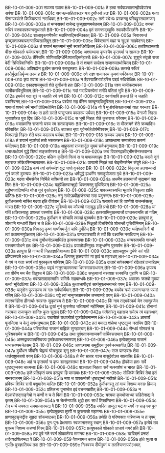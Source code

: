 BR-10-01-009-001	सञ्जय उवाच
BR-10-01-009-001a	ते हत्वा सर्वपाञ्चालान्द्रौपदेयांश्च सर्वशः
BR-10-01-009-001c	अगच्छन्सहितास्तत्र यत्र दुर्योधनो हतः
BR-10-01-009-002a	गत्वा चैनमपश्यंस्ते किञ्चित्प्राणं नराधिपम्
BR-10-01-009-002c	ततो रथेभ्यः प्रस्कन्द्य परिवव्रुस्तवात्मजम्
BR-10-01-009-003a	तं भग्नसक्थं राजेन्द्र कृच्छ्रप्राणमचेतसम्
BR-10-01-009-003c	वमन्तं रुधिरं वक्त्रादपश्यन्वसुधातले
BR-10-01-009-004a	वृतं समन्ताद्बहुभिः श्वापदैर्घोरदर्शनैः
BR-10-01-009-004c	शालावृकगणैश्चैव भक्षयिष्यद्भिरन्तिकात्
BR-10-01-009-005a	निवारयन्तं कृच्छ्रात्ताञ्श्वापदान्सञ्चिखादिषून्
BR-10-01-009-005c	विवेष्टमानं मह्यां च सुभृशं गाढवेदनम्
BR-10-01-009-006a	तं शयानं महात्मानं भूमौ स्वरुधिरोक्षितम्
BR-10-01-009-006c	हतशिष्टास्त्रयो वीराः शोकार्ताः पर्यवारयन्
BR-10-01-009-006e	अश्वत्थामा कृपश्चैव कृतवर्मा च सात्वतः
BR-10-01-009-007a	तैस्त्रिभिः शोणितादिग्धैर्निःश्वसद्भिर्महारथैः
BR-10-01-009-007c	शुशुभे संवृतो राजा वेदी त्रिभिरिवाग्निभिः
BR-10-01-009-008a	ते तं शयानं सम्प्रेक्ष्य राजानमतथोचितम्
BR-10-01-009-008c	अविषह्येन दुःखेन ततस्ते रुरुदुस्त्रयः
BR-10-01-009-009a	ततस्ते रुधिरं हस्तैर्मुखान्निर्मृज्य तस्य ह
BR-10-01-009-009c	रणे राज्ञः शयानस्य कृपणं पर्यदेवयन्
BR-10-01-009-010	कृप उवाच
BR-10-01-009-010a	न दैवस्यातिभारोऽस्ति यदयं रुधिरोक्षितः
BR-10-01-009-010c	एकादशचमूभर्ता शेते दुर्योधनो हतः
BR-10-01-009-011a	पश्य चामीकराभस्य चामीकरविभूषिताम्
BR-10-01-009-011c	गदां गदाप्रियस्येमां समीपे पतितां भुवि
BR-10-01-009-012a	इयमेनं गदा शूरं न जहाति रणे रणे
BR-10-01-009-012c	स्वर्गायापि व्रजन्तं हि न जहाति यशस्विनम्
BR-10-01-009-013a	पश्येमां सह वीरेण जाम्बूनदविभूषिताम्
BR-10-01-009-013c	शयानां शयने धर्मे भार्यां प्रीतिमतीमिव
BR-10-01-009-014a	यो वै मूर्धावसिक्तानामग्रे यातः परन्तपः
BR-10-01-009-014c	स हतो ग्रसते पांसून्पश्य कालस्य पर्ययम्
BR-10-01-009-015a	येनाजौ निहता भूमावशेरत पुरा द्विषः
BR-10-01-009-015c	स भूमौ निहतः शेते कुरुराजः परैरयम्
BR-10-01-009-016a	भयान्नमन्ति राजानो यस्य स्म शतसङ्घशः
BR-10-01-009-016c	स वीरशयने शेते क्रव्याद्भिः परिवारितः
BR-10-01-009-017a	उपासत नृपाः पूर्वमर्थहेतोर्यमीश्वरम्
BR-10-01-009-017c	धिक्सद्यो निहतः शेते पश्य कालस्य पर्ययम्
BR-10-01-009-018	सञ्जय उवाच
BR-10-01-009-018a	तं शयानं नृपश्रेष्ठं ततो भरतसत्तम
BR-10-01-009-018c	अश्वत्थामा समालोक्य करुणं पर्यदेवयत्
BR-10-01-009-019a	आहुस्त्वां राजशार्दूल मुख्यं सर्वधनुष्मताम्
BR-10-01-009-019c	धनाध्यक्षोपमं युद्धे शिष्यं सङ्कर्षणस्य ह
BR-10-01-009-020a	कथं विवरमद्राक्षीद्भीमसेनस्तवानघ
BR-10-01-009-020c	बलिनः कृतिनो नित्यं स च पापात्मवान्नृप
BR-10-01-009-021a	कालो नूनं महाराज लोकेऽस्मिन्बलवत्तरः
BR-10-01-009-021c	पश्यामो निहतं त्वां चेद्भीमसेनेन संयुगे
BR-10-01-009-022a	कथं त्वां सर्वधर्मज्ञं क्षुद्रः पापो वृकोदरः
BR-10-01-009-022c	निकृत्या हतवान्मन्दो नूनं कालो दुरत्ययः
BR-10-01-009-023a	धर्मयुद्धे ह्यधर्मेण समाहूयौजसा मृधे
BR-10-01-009-023c	गदया भीमसेनेन निर्भिन्ने सक्थिनी तव
BR-10-01-009-024a	अधर्मेण हतस्याजौ मृद्यमानं पदा शिरः
BR-10-01-009-024c	यदुपेक्षितवान्क्षुद्रो धिक्तमस्तु युधिष्ठिरम्
BR-10-01-009-025a	युद्धेष्वपवदिष्यन्ति योधा नूनं वृकोदरम्
BR-10-01-009-025c	यावत्स्थास्यन्ति भूतानि निकृत्या ह्यसि पातितः
BR-10-01-009-026a	ननु रामोऽब्रवीद्राजंस्त्वां सदा यदुनन्दनः
BR-10-01-009-026c	दुर्योधनसमो नास्ति गदया इति वीर्यवान्
BR-10-01-009-027a	श्लाघते त्वां हि वार्ष्णेयो राजन्संसत्सु भारत
BR-10-01-009-027c	सुशिष्यो मम कौरव्यो गदायुद्ध इति प्रभो
BR-10-01-009-028a	यां गतिं क्षत्रियस्याहुः प्रशस्तां परमर्षयः
BR-10-01-009-028c	हतस्याभिमुखस्याजौ प्राप्तस्त्वमसि तां गतिम्
BR-10-01-009-029a	दुर्योधन न शोचामि त्वामहं पुरुषर्षभ
BR-10-01-009-029c	हतपुत्रां तु शोचामि गान्धारीं पितरं च ते
BR-10-01-009-029e	भिक्षुकौ विचरिष्येते शोचन्तौ पृथिवीमिमाम्
BR-10-01-009-030a	धिगस्तु कृष्णं वार्ष्णेयमर्जुनं चापि दुर्मतिम्
BR-10-01-009-030c	धर्मज्ञमानिनौ यौ त्वां वध्यमानमुपेक्षताम्
BR-10-01-009-031a	पाण्डवाश्चापि ते सर्वे किं वक्ष्यन्ति नराधिपान्
BR-10-01-009-031c	कथं दुर्योधनोऽस्माभिर्हत इत्यनपत्रपाः
BR-10-01-009-032a	धन्यस्त्वमसि गान्धारे यस्त्वमायोधने हतः
BR-10-01-009-032c	प्रयातोऽभिमुखः शत्रून्धर्मेण पुरुषर्षभ
BR-10-01-009-033a	हतपुत्रा हि गान्धारी निहतज्ञातिबान्धवा
BR-10-01-009-033c	प्रज्ञाचक्षुश्च दुर्धर्षः कां गतिं प्रतिपत्स्यते
BR-10-01-009-034a	धिगस्तु कृतवर्माणं मां कृपं च महारथम्
BR-10-01-009-034c	ये वयं न गताः स्वर्गं त्वां पुरस्कृत्य पार्थिवम्
BR-10-01-009-035a	दातारं सर्वकामानां रक्षितारं प्रजाहितम्
BR-10-01-009-035c	यद्वयं नानुगच्छामस्त्वां धिगस्मान्नराधमान्
BR-10-01-009-036a	कृपस्य तव वीर्येण मम चैव पितुश्च मे
BR-10-01-009-036c	सभृत्यानां नरव्याघ्र रत्नवन्ति गृहाणि च
BR-10-01-009-037a	भवत्प्रसादादस्माभिः समित्रैः सहबान्धवैः
BR-10-01-009-037c	अवाप्ताः क्रतवो मुख्या बहवो भूरिदक्षिणाः
BR-10-01-009-038a	कुतश्चापीदृशं सार्थमुपलप्स्यामहे वयम्
BR-10-01-009-038c	यादृशेन पुरस्कृत्य त्वं गतः सर्वपार्थिवान्
BR-10-01-009-039a	वयमेव त्रयो राजन्गच्छन्तं परमां गतिम्
BR-10-01-009-039c	यद्वै त्वां नानुगच्छामस्तेन तप्स्यामहे वयम्
BR-10-01-009-040a	त्वत्स्वर्गहीना हीनार्थाः स्मरन्तः सुकृतस्य ते
BR-10-01-009-040c	किं नाम तद्भवेत्कर्म येन त्वानुव्रजेम वै
BR-10-01-009-041a	दुःखं नूनं कुरुश्रेष्ठ चरिष्यामो महीमिमाम्
BR-10-01-009-041c	हीनानां नस्त्वया राजन्कुतः शान्तिः कुतः सुखम्
BR-10-01-009-042a	गत्वैतांस्तु महाराज समेत्य त्वं महारथान्
BR-10-01-009-042c	यथाश्रेष्ठं यथाज्येष्ठं पूजयेर्वचनान्मम
BR-10-01-009-043a	आचार्यं पूजयित्वा च केतुं सर्वधनुष्मताम्
BR-10-01-009-043c	हतं मयाद्य शंसेथा धृष्टद्युम्नं नराधिप
BR-10-01-009-044a	परिष्वजेथा राजानं बाह्लिकं सुमहारथम्
BR-10-01-009-044c	सैन्धवं सोमदत्तं च भूरिश्रवसमेव च
BR-10-01-009-045a	तथा पूर्वगतानन्यान्स्वर्गं पार्थिवसत्तमान्
BR-10-01-009-045c	अस्मद्वाक्यात्परिष्वज्य पृच्छेथास्त्वमनामयम्
BR-10-01-009-046a	इत्येवमुक्त्वा राजानं भग्नसक्थमचेतसम्
BR-10-01-009-046c	अश्वत्थामा समुद्वीक्ष्य पुनर्वचनमब्रवीत्
BR-10-01-009-047a	दुर्योधन जीवसि चेद्वाचं श्रोत्रसुखां शृणु
BR-10-01-009-047c	सप्त पाण्डवतः शेषा धार्तराष्ट्रास्त्रयो वयम्
BR-10-01-009-048a	ते चैव भ्रातरः पञ्च वासुदेवोऽथ सात्यकिः
BR-10-01-009-048c	अहं च कृतवर्मा च कृपः शारद्वतस्तथा
BR-10-01-009-049a	द्रौपदेया हताः सर्वे धृष्टद्युम्नस्य चात्मजाः
BR-10-01-009-049c	पाञ्चाला निहताः सर्वे मत्स्यशेषं च भारत
BR-10-01-009-050a	कृते प्रतिकृतं पश्य हतपुत्रा हि पाण्डवाः
BR-10-01-009-050c	सौप्तिके शिबिरं तेषां हतं सनरवाहनम्
BR-10-01-009-051a	मया च पापकर्मासौ धृष्टद्युम्नो महीपते
BR-10-01-009-051c	प्रविश्य शिबिरं रात्रौ पशुमारेण मारितः
BR-10-01-009-052a	दुर्योधनस्तु तां वाचं निशम्य मनसः प्रियाम्
BR-10-01-009-052c	प्रतिलभ्य पुनश्चेत इदं वचनमब्रवीत्
BR-10-01-009-053a	न मेऽकरोत्तद्गाङ्गेयो न कर्णो न च ते पिता
BR-10-01-009-053c	यत्त्वया कृपभोजाभ्यां सहितेनाद्य मे कृतम्
BR-10-01-009-054a	स चेत्सेनापतिः क्षुद्रो हतः सार्धं शिखण्डिना
BR-10-01-009-054c	तेन मन्ये मघवता सममात्मानमद्य वै
BR-10-01-009-055a	स्वस्ति प्राप्नुत भद्रं वः स्वर्गे नः सङ्गमः पुनः
BR-10-01-009-055c	इत्येवमुक्त्वा तूष्णीं स कुरुराजो महामनाः
BR-10-01-009-055e	प्राणानुदसृजद्वीरः सुहृदां शोकमादधत्
BR-10-01-009-056a	तथेति ते परिष्वक्ताः परिष्वज्य च तं नृपम्
BR-10-01-009-056c	पुनः पुनः प्रेक्षमाणाः स्वकानारुरुहू रथान्
BR-10-01-009-057a	इत्येवं तव पुत्रस्य निशम्य करुणां गिरम्
BR-10-01-009-057c	प्रत्यूषकाले शोकार्तः प्राधावं नगरं प्रति
BR-10-01-009-058a	तव पुत्रे गते स्वर्गं शोकार्तस्य ममानघ
BR-10-01-009-058c	ऋषिदत्तं प्रनष्टं तद्दिव्यदर्शित्वमद्य वै
BR-10-01-009-059	वैशम्पायन उवाच
BR-10-01-009-059a	इति श्रुत्वा स नृपतिः पुत्रज्ञातिवधं तदा
BR-10-01-009-059c	निःश्वस्य दीर्घमुष्णं च ततश्चिन्तापरोऽभवत्
